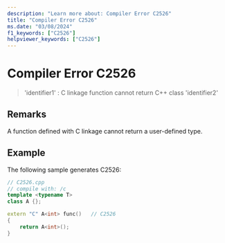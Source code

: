 ```yaml
---
description: "Learn more about: Compiler Error C2526"
title: "Compiler Error C2526"
ms.date: "03/08/2024"
f1_keywords: ["C2526"]
helpviewer_keywords: ["C2526"]
---
```

# Compiler Error C2526

> 'identifier1' : C linkage function cannot return C++ class 'identifier2'

## Remarks

A function defined with C linkage cannot return a user-defined type.

## Example

The following sample generates C2526:

```cpp
// C2526.cpp
// compile with: /c
template <typename T>
class A {};

extern "C" A<int> func()   // C2526
{
    return A<int>();
}
```
